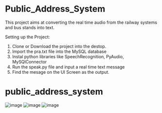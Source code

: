 # Public_Address_System
This project aims at converting the real time audio from the railway systems and bus stands into text.

Setting up the Project:

1. Clone or Download the project into the destop.
2. Import the pra.txt file into the MySQL database
3. Instal python libraries like SpeechRecognition, PyAudio, MySQlConnector
4. Run the speak.py file and input a real time text message 
5. Find the mesage on the UI Screen as the output. 

# public_address_system

![image](https://user-images.githubusercontent.com/81974121/147408989-fecaa2dc-5681-4d73-bd7f-f1d0dc833b99.png)
![image](https://user-images.githubusercontent.com/81974121/147409007-4ff87929-17e0-4dcb-af8d-7bb1d1b8310f.png)
![image](https://user-images.githubusercontent.com/81974121/147409014-dab99f88-9699-45b8-99e1-8bcf4c320bef.png)


